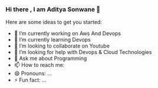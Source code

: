 ### Hi there , I am Aditya Sonwane 👋


 

Here are some ideas to get you started:

- 🔭 I’m currently working on Aws And Devops
- 🌱 I’m currently learning Devops
- 👯 I’m looking to collaborate on Youtube
- 🤔 I’m looking for help with Devops & Cloud Technologies
- 💬 Ask me about Programming
- 📫 How to reach me: 
- 😄 Pronouns: ...
- ⚡ Fun fact: ...

